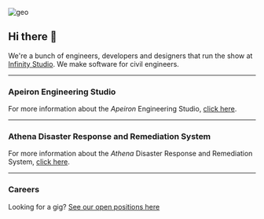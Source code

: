 
![geo](https://github.com/infinitenz/.github/assets/9004833/1c2f0e96-49ee-4766-b3e6-1d4c1973779a)

## Hi there 👋

We're a bunch of engineers, developers and designers that run the show at [Infinity Studio](https://infinitystudio.ai). We make software for civil engineers.

***

### Apeiron Engineering Studio 

For more information about the *Apeiron* Engineering Studio, [click here](https://infinitystudio.ai/apeiron).

***

### Athena Disaster Response and Remediation System
For more information about the *Athena* Disaster Response and Remediation System, [click here](https://infinitystudio.ai/athena).

***

### Careers
Looking for a gig? [See our open positions here](https://www.linkedin.com/company/infinitystudio-ai/jobs/)
